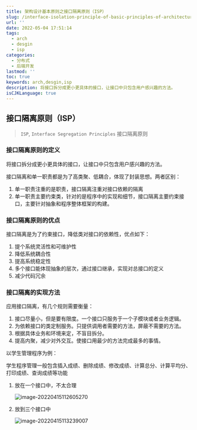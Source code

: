 ```yaml
---
title: 架构设计基本原则之接口隔离原则（ISP）
slug: /interface-isolation-principle-of-basic-principles-of-architecture-design.html
url: ''
date: 2022-05-04 17:51:14
tags:
  - arch
  - desgin
  - isp
categories:
  - 分布式
  - 后端开发
lastmod: ''
toc: true
keywords: arch,desgin,isp
description: 将接口拆分成更小更具体的接口，让接口中只包含用户感兴趣的方法。
isCJKLanguage: true
---
```

## 接口隔离原则（ISP）

> `ISP`, `Interface Segregation Principles` 接口隔离原则

### 接口隔离原则的定义

将接口拆分成更小更具体的接口，让接口中只包含用户感兴趣的方法。

接口隔离和单一职责都是为了高类聚、低耦合，体现了封装思想。两者区别：

1. 单一职责注重的是职责，接口隔离注重对接口依赖的隔离
2. 单一职责主要约束类，针对的是程序中的实现和细节，接口隔离主要约束接口，主要针对抽象和程序整体框架的构建。

### 接口隔离原则的优点

接口隔离是为了约束接口，降低类对接口的依赖性，优点如下：

1. 提个系统灵活性和可维护性
2. 降低系统耦合性
3. 提高系统稳定性
4. 多个接口能体现抽象的层次，通过接口继承，实现对总接口的定义
5. 减少代码冗余

### 接口隔离的实现方法

应用接口隔离，有几个规则需要衡量：

1. 接口尽量小，但是要有限度。一个接口只服务于一个子模块或者业务逻辑。
2. 为依赖接口的类定制服务。只提供调用者需要的方法，屏蔽不需要的方法。
3. 根据具体业务和环境来定，不盲目拆分。
4. 提高内聚，减少对外交互。使接口用最少的方法完成最多的事情。

以学生管理程序为例：

学生程序管理一般包含插入成绩、删除成绩、修改成绩、计算总分、计算平均分、打印成绩、查询成绩等功能

1. 放在一个接口中，不太合理

   ![image-20220415112605270](https://img1.terwer.space/image-20220415112605270.png)

2. 放到三个接口中

   ![image-20220415113239007](https://img1.terwer.space/image-20220415113239007.png)